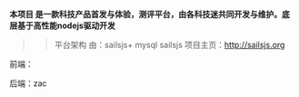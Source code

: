 **本项目 是一款科技产品首发与体验，测评平台，由各科技迷共同开发与维护。底层基于高性能nodejs驱动开发**
>>平台架构 由：sailsjs+ mysql 
sailsjs 项目主页：http://sailsjs.org


前端：

后端：zac

